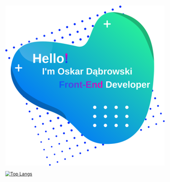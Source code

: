 ![Portfolio image](./PersonalRepoImage.svg)

[![Top Langs](https://github-readme-stats.vercel.app/api/top-langs/?username=anselal)](https://github.com/anuraghazra/github-readme-stats)

<!-- ### Hi there 👋 -->

<!--
**oskardabrowski/oskardabrowski** is a ✨ _special_ ✨ repository because its `README.md` (this file) appears on your GitHub profile.

Here are some ideas to get you started:

- 🔭 I’m currently working on ...
- 🌱 I’m currently learning ...
- 👯 I’m looking to collaborate on ...
- 🤔 I’m looking for help with ...
- 💬 Ask me about ...
- 📫 How to reach me: ...
- 😄 Pronouns: ...
- ⚡ Fun fact: ...
-->
